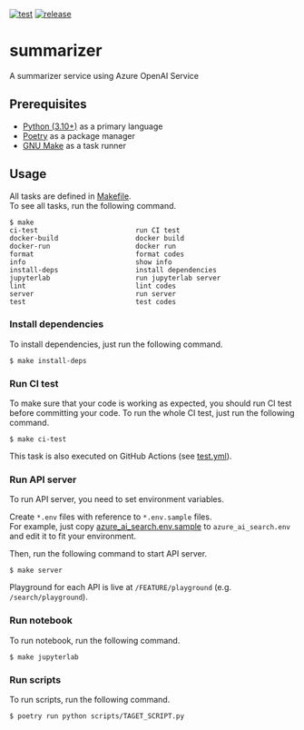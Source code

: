 [![test](https://github.com/ks6088ts-labs/summarizer/actions/workflows/test.yml/badge.svg?branch=main)](https://github.com/ks6088ts-labs/summarizer/actions/workflows/test.yml?query=branch%3Amain)
[![release](https://github.com/ks6088ts-labs/summarizer/workflows/release/badge.svg)](https://github.com/ks6088ts-labs/summarizer/actions/workflows/release.yml)

# summarizer

A summarizer service using Azure OpenAI Service

## Prerequisites

- [Python (3.10+)](https://www.python.org/downloads/) as a primary language
- [Poetry](https://python-poetry.org/docs/#installation) as a package manager
- [GNU Make](https://www.gnu.org/software/make/) as a task runner

## Usage

All tasks are defined in [Makefile](./Makefile).  
To see all tasks, run the following command.

```shell
$ make
ci-test                        run CI test
docker-build                   docker build
docker-run                     docker run
format                         format codes
info                           show info
install-deps                   install dependencies
jupyterlab                     run jupyterlab server
lint                           lint codes
server                         run server
test                           test codes
```

### Install dependencies

To install dependencies, just run the following command.

```shell
$ make install-deps
```

### Run CI test

To make sure that your code is working as expected, you should run CI test before committing your code.
To run the whole CI test, just run the following command.

```shell
$ make ci-test
```

This task is also executed on GitHub Actions (see [test.yml](./.github/workflows/test.yml)).

### Run API server

To run API server, you need to set environment variables.

Create `*.env` files with reference to `*.env.sample` files.  
For example, just copy [azure_ai_search.env.sample](./azure_ai_search.env.sample) to `azure_ai_search.env` and edit it to fit your environment.

Then, run the following command to start API server.

```shell
$ make server
```

Playground for each API is live at `/FEATURE/playground` (e.g. `/search/playground`).

### Run notebook

To run notebook, run the following command.

```shell
$ make jupyterlab
```

### Run scripts

To run scripts, run the following command.

```shell
$ poetry run python scripts/TAGET_SCRIPT.py
```
